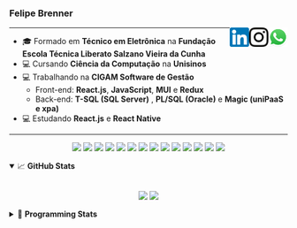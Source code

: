 <h3>Felipe Brenner</h3>

<a href="https://api.whatsapp.com/send?phone=5551995585968" target="_blank" rel="nofollow"><img align="right" width="35rem" src="./assets/whatsapp.png" alt="Whatsapp: +55 51995585968"/></a>
<a href="https://www.instagram.com/felipeobrenner/" target="_blank" rel="nofollow"><img align="right" width="35rem" src="./assets/instagram.png" alt="Instagram: @felipeobrenner"/></a>
<a href="https://www.linkedin.com/in/felipe-de-oliveira-brenner/" target="_blank" rel="nofollow"><img align="right" width="35rem" src="./assets/linkedin.png" alt="LinkedIn: @felipe-de-oliveira-brenner"/></a>

---

- 🎓 Formado em **Técnico em Eletrônica** na **Fundação Escola Técnica Liberato Salzano Vieira da Cunha**
- 💻 Cursando **Ciência da Computação** na **Unisinos**
- 💻 Trabalhando na **CIGAM Software de Gestão**
  - Front-end: **React.js**, **JavaScript**, **MUI** e **Redux**
  - Back-end: **T-SQL (SQL Server)** , **PL/SQL (Oracle)** e **Magic (uniPaaS e xpa)**
- 💻 Estudando **React.js** e **React Native**

---

<p align='center'>
  <img width="35rem" src="https://cdn.jsdelivr.net/gh/devicons/devicon/icons/react/react-original.svg" />
  <img width="35rem" src="https://cdn.jsdelivr.net/gh/devicons/devicon/icons/javascript/javascript-plain.svg" />
  <img width="35rem" src="https://cdn.jsdelivr.net/gh/devicons/devicon/icons/typescript/typescript-plain.svg" />
  <img width="35rem" src="https://cdn.jsdelivr.net/gh/devicons/devicon/icons/materialui/materialui-plain.svg" />
  <img width="35rem" src="https://cdn.jsdelivr.net/gh/devicons/devicon/icons/redux/redux-original.svg" />
  <img width="35rem" src="https://cdn.jsdelivr.net/gh/devicons/devicon/icons/css3/css3-plain.svg" />
  <img width="35rem" src="https://cdn.jsdelivr.net/gh/devicons/devicon/icons/html5/html5-plain.svg" />
  <img width="35rem" src="https://cdn.jsdelivr.net/gh/devicons/devicon/icons/vscode/vscode-original.svg" />
  <img width="35rem" src="https://cdn.jsdelivr.net/gh/devicons/devicon/icons/git/git-original.svg" />
  <img width="35rem" src="https://cdn.jsdelivr.net/gh/devicons/devicon/icons/yarn/yarn-original.svg" />
  <img width="35rem" src="https://cdn.jsdelivr.net/gh/devicons/devicon/icons/npm/npm-original-wordmark.svg" />
  <img width="35rem" src="https://cdn.jsdelivr.net/gh/devicons/devicon/icons/microsoftsqlserver/microsoftsqlserver-plain.svg" />
  <img width="35rem" src="https://cdn.jsdelivr.net/gh/devicons/devicon/icons/oracle/oracle-original.svg" />
  <img width="35rem" src="https://cdn.jsdelivr.net/gh/devicons/devicon/icons/ubuntu/ubuntu-plain.svg" />
</p>

<details open>
  <summary>📈 <b>GitHub Stats</b></summary>
  <br>
  <p align="center">
  <img src="https://github-readme-stats.vercel.app/api?username=felipebrenner&show_icons=true&theme=dark"/>
  <img src="https://github-readme-stats.vercel.app/api/top-langs/?username=felipebrenner&layout=compact&theme=dark">
  </p>

</details>

<details>
  <summary>🤖 <b>Programming Stats</b></summary>
  <br/>

  <!--START_SECTION:waka-->

**🐱 My GitHub Data**

> 🏆 525 Contributions in the Year 2021
>
> 📦 129.8 kB Used in GitHub's Storage
>
> 🚫 Not Opted to Hire
>
> 📜 22 Public Repositories
>
> 🔑 0 Private Repositories
>
> **I'm a Night 🦉**

```text
🌞 Morning    43 commits     ██░░░░░░░░░░░░░░░░░░░░░░░   8.48%
🌆 Daytime    128 commits    ██████░░░░░░░░░░░░░░░░░░░   25.25%
🌃 Evening    313 commits    ███████████████░░░░░░░░░░   61.74%
🌙 Night      23 commits     █░░░░░░░░░░░░░░░░░░░░░░░░   4.54%

```

📅 **I'm Most Productive on Sunday**

```text
Monday       78 commits     ███░░░░░░░░░░░░░░░░░░░░░░   15.38%
Tuesday      109 commits    █████░░░░░░░░░░░░░░░░░░░░   21.5%
Wednesday    55 commits     ██░░░░░░░░░░░░░░░░░░░░░░░   10.85%
Thursday     52 commits     ██░░░░░░░░░░░░░░░░░░░░░░░   10.26%
Friday       27 commits     █░░░░░░░░░░░░░░░░░░░░░░░░   5.33%
Saturday     65 commits     ███░░░░░░░░░░░░░░░░░░░░░░   12.82%
Sunday       121 commits    ██████░░░░░░░░░░░░░░░░░░░   23.87%

```

📊 **This Week I Spent My Time On**

```text
💬 Programming Languages:
TypeScript               10 hrs 52 mins      ████████████░░░░░░░░░░░░░   50.28%
JSX                      3 hrs 55 mins       ████░░░░░░░░░░░░░░░░░░░░░   18.12%
JavaScript               2 hrs 41 mins       ███░░░░░░░░░░░░░░░░░░░░░░   12.41%
Markdown                 2 hrs 9 mins        ██░░░░░░░░░░░░░░░░░░░░░░░   9.94%
JSON                     1 hr 22 mins        █░░░░░░░░░░░░░░░░░░░░░░░░   6.33%

🔥 Editors:
VS Code                  21 hrs 38 mins      █████████████████████████   100.0%

🐱‍💻 Projects:
ignite-react-native      15 hrs 1 min        █████████████████░░░░░░░░   69.4%
www_CGFrontEnd           4 hrs 50 mins       █████░░░░░░░░░░░░░░░░░░░░   22.41%
www_CGFrontTemplate      40 mins             ░░░░░░░░░░░░░░░░░░░░░░░░░   3.11%
tarefa-python-altura-onda28 mins             ░░░░░░░░░░░░░░░░░░░░░░░░░   2.22%
myskills                 19 mins             ░░░░░░░░░░░░░░░░░░░░░░░░░   1.51%

💻 Operating System:
Linux                    21 hrs 31 mins      ████████████████████████░   99.47%
Windows                  6 mins              ░░░░░░░░░░░░░░░░░░░░░░░░░   0.53%

```

**I Mostly Code in TypeScript**

```text
TypeScript               9 repos             ██████████░░░░░░░░░░░░░░░   42.86%
Java                     3 repos             ███░░░░░░░░░░░░░░░░░░░░░░   14.29%
CSS                      2 repos             ██░░░░░░░░░░░░░░░░░░░░░░░   9.52%
JavaScript               2 repos             ██░░░░░░░░░░░░░░░░░░░░░░░   9.52%
Assembly                 1 repo              █░░░░░░░░░░░░░░░░░░░░░░░░   4.76%

```

Last Updated on 14/12/2021

<!--END_SECTION:waka-->
</details>
